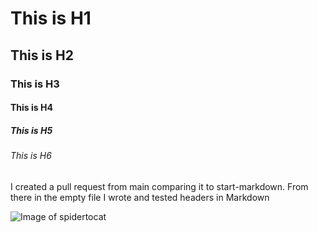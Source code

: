 # This is H1
## This is H2 
### This is H3
#### This is H4
##### This is H5
###### This is H6
I created a pull request from main comparing it to start-markdown. From there in the empty file I wrote and tested headers in Markdown

![Image of spidertocat](https://octodex.github.com/images/spidertocat.png)
